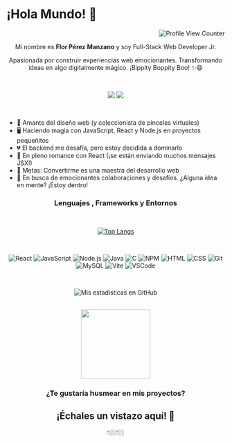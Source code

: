 
# ¡Hola Mundo! 👋


<div align="right">

![Profile View Counter](https://komarev.com/ghpvc/?username=FlorPManzano&color=EB636B)

</div>

<div align="center">

  Mi nombre es <b>Flor Pérez Manzano</b> y soy Full-Stack Web Developer Jr.


  Apasionada por construir experiencias web emocionantes. Transformando ideas en algo digitalmente mágico. ¡Bippity Boppity Boo! ✨😄

  <br/>

  [<img src="https://img.shields.io/badge/-Flor_P._Manzano-pink?style=-square&logo=Linkedin&logoColor=white&color=EB636B&link=https://www.linkedin.com/in/florpmanzano/)">](https://www.linkedin.com/in/florpmanzano/)
  [<img src="https://img.shields.io/badge/-Porfolio-Flor_P._Manzano-pink?style=flat-square&logo=googlechrome&logoColor=white&color=EB636B&link=https://portfolio-florpmanzano.vercel.app/)">]([https://portfolio-nannitta.vercel.app/](https://portfolio-florpmanzano.vercel.app/))

</div>

<br/>

* 🎨 Amante del diseño web (y coleccionista de pinceles virtuales)
* 🖥️ Haciendo magia con JavaScript, React y Node.js en proyectos pequeñitos
* 💔 El backend me desafía, pero estoy decidida a dominarlo
* 📘 En pleno romance con React (¡se están enviando muchos mensajes JSX!)
* 📑 Metas: Convertirme es una maestra del desarrollo web
* 👥 En busca de emocionantes colaboraciones y desafíos. ¿Alguna idea en mente? ¡Estoy dentro!

<h3  align="center">Lenguajes , Frameworks y Entornos</h3>

<br />

<div align="center">

[![Top Langs](https://github-readme-stats.vercel.app/api/top-langs/?username=FlorPManzano&custom_title=Lenguajes%20más%20usados&layout=compact&bg_color=22272E&text_color=ffffff&hide_border=true&title_color=FDBCB4)](https://github.com/FlorPManzano/github-readme-stats)

</div>

<br />

<div align="center">

  ![React](https://img.shields.io/badge/React-61DAFB.svg?style=for-the-badge&logo=React&logoColor=22272E)
  ![JavaScript](https://img.shields.io/badge/JavaScript-F7DF1E.svg?style=for-the-badge&logo=JavaScript&logoColor=22272E)
  ![Node.js](https://img.shields.io/badge/Node.js-339933.svg?style=for-the-badge&logo=nodedotjs&logoColor=white)
  ![Java](https://img.shields.io/badge/java-%23ED8B00.svg?style=for-the-badge&logo=openjdk&logoColor=white)
  ![C](https://img.shields.io/badge/c-%2300599C.svg?style=for-the-badge&logo=c&logoColor=white)
  ![NPM](https://img.shields.io/badge/NPM-%23CB3837.svg?style=for-the-badge&logo=npm&logoColor=white)
  ![HTML](https://img.shields.io/badge/HTML5-E34F26?style=for-the-badge&logo=html5&logoColor=white)
  ![CSS](https://img.shields.io/badge/CSS3-1572B6?style=for-the-badge&logo=css3&logoColor=white)
  ![Git](https://img.shields.io/badge/GIT-E44C30?style=for-the-badge&logo=git&logoColor=white)
  ![MySQL](https://img.shields.io/badge/MySQL-005C84?style=for-the-badge&logo=mysql&logoColor=white)
  ![Vite](https://img.shields.io/badge/Vite-646CFF.svg?style=for-the-badge&logo=Vite&logoColor=white)
  ![VSCode](https://img.shields.io/badge/Visual%20Studio%20Code-007ACC.svg?style=for-the-badge&logo=Visual-Studio-Code&logoColor=white)

</div>

<br />

<div align="center">
  
  ![Mis estadísticas en GitHub](https://github-readme-stats.vercel.app/api?username=FlorPManzano&count_private=true&include_all_commits&custom_title=Mis%20Estadísticas%20en%20GitHub&show_icons=true&bg_color=22272E&text_color=ffffff&hide_border=true&title_color=FDBCB4&icon_color=EB636B)
  
</div>

<br />
<div align="center">
  
 <img src="https://streak-stats.demolab.com?user=FlorPManzano&count_private=true&theme=tokyonight-duo&hide_border=true&locale=es&background=22272EE7&ring=EB636B&fire=FDBCB4&currStreakNum=ffffff&sideNums=ffffff&sideLabels=FDBCB4&dates=ffffff&currStreakLabel=EB636B" height="160"/>
  
</div>

<h3 align="center">
¿Te gustaría husmear en mis proyectos?
</h3>
<h2 align="center">
¡Échales un vistazo aquí! 👀
</h2>

<div align="center">👇🏼👇🏼</div>
